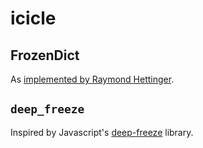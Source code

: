 # icicle

## FrozenDict
As [implemented by Raymond Hettinger](http://stackoverflow.com/questions/9997176/immutable-dictionary-only-use-as-a-key-for-another-dictionary).

## `deep_freeze`
Inspired by Javascript's [deep-freeze](https://github.com/substack/deep-freeze) library.
